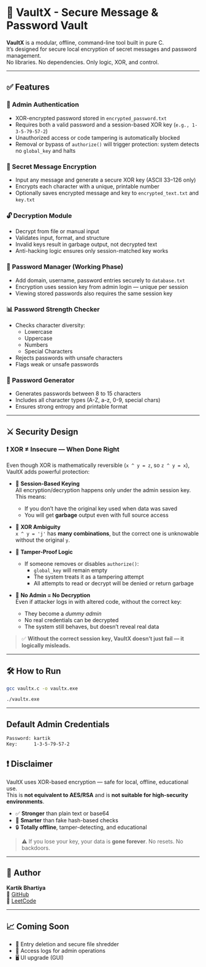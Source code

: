 # 🔐 VaultX - Secure Message & Password Vault

**VaultX** is a modular, offline, command-line tool built in pure C.  
It’s designed for secure local encryption of secret messages and password management.  
No libraries. No dependencies. Only logic, XOR, and control.

---

## ✅ Features

### 🔑 Admin Authentication
- XOR-encrypted password stored in `encrypted_password.txt`
- Requires both a valid password and a session-based XOR key (`e.g., 1-3-5-79-57-2`)
- Unauthorized access or code tampering is automatically blocked
- Removal or bypass of `authorize()` will trigger protection: system detects no `global_key` and halts

### 📄 Secret Message Encryption
- Input any message and generate a secure XOR key (ASCII 33–126 only)
- Encrypts each character with a unique, printable number
- Optionally saves encrypted message and key to `encrypted_text.txt` and `key.txt`

### 🔓 Decryption Module
- Decrypt from file or manual input
- Validates input, format, and structure
- Invalid keys result in garbage output, not decrypted text
- Anti-hacking logic ensures only session-matched key works

### 🧾 Password Manager (Working Phase)
- Add domain, username, password entries securely to `database.txt`
- Encryption uses session key from admin login — unique per session
- Viewing stored passwords also requires the same session key

### 📊 Password Strength Checker
- Checks character diversity:
  - Lowercase
  - Uppercase
  - Numbers
  - Special Characters
- Rejects passwords with unsafe characters
- Flags weak or unsafe passwords

### 🧠 Password Generator
- Generates passwords between 8 to 15 characters
- Includes all character types (A-Z, a-z, 0-9, special chars)
- Ensures strong entropy and printable format

---

## ⚔️ Security Design

### ❗ XOR ≠ Insecure — When Done Right

Even though XOR is mathematically reversible (`x ^ y = z`, so `z ^ y = x`), VaultX adds powerful protection:

- 🔁 **Session-Based Keying**  
  All encryption/decryption happens only under the admin session key. This means:
  - If you don’t have the original key used when data was saved
  - You will get **garbage** output even with full source access

- 🧠 **XOR Ambiguity**  
  `x ^ y = 'j'` has **many combinations**, but the correct one is unknowable without the original `y`.

- 🧱 **Tamper-Proof Logic**  
  - If someone removes or disables `authorize()`:
    - `global_key` will remain empty
    - The system treats it as a tampering attempt
    - All attempts to read or decrypt will be denied or return garbage

- 🧊 **No Admin = No Decryption**  
  Even if attacker logs in with altered code, without the correct key:
  - They become a *dummy admin*
  - No real credentials can be decrypted
  - The system still behaves, but doesn’t reveal real data

> ✅ **Without the correct session key, VaultX doesn’t just fail — it logically misleads.**

---

## 🛠️ How to Run

```bash
gcc vaultx.c -o vaultx.exe
```
```bash
./vaultx.exe
```

---

## Default Admin Credentials
```bash
Password: kartik
Key:      1-3-5-79-57-2
```

## ❗ Disclaimer

VaultX uses XOR-based encryption — safe for local, offline, educational use.  
This is **not equivalent to AES/RSA** and is **not suitable for high-security environments**.

- ✅ **Stronger** than plain text or base64  
- 🧠 **Smarter** than fake hash-based checks  
- 🔒 **Totally offline**, tamper-detecting, and educational  

> ⚠️ If you lose your key, your data is **gone forever**. No resets. No backdoors.

---

## 👤 Author

**Kartik Bhartiya**  
🔗 [GitHub](https://github.com/kartikbhartiya)  
🧠 [LeetCode](https://leetcode.com/kartikbhartiya)

---

## 📈 Coming Soon

- 🧹 Entry deletion and secure file shredder  
- 📜 Access logs for admin operations  
- 🖥️ UI upgrade (GUI)
